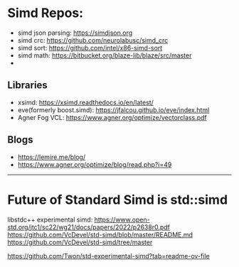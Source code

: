 # Simd Repos:
* simd json parsing: https://simdjson.org
* simd crc: https://github.com/neurolabusc/simd_crc
* simd sort: https://github.com/intel/x86-simd-sort
* simd math: https://bitbucket.org/blaze-lib/blaze/src/master
* 

## Libraries
* xsimd: https://xsimd.readthedocs.io/en/latest/
* eve(formerly boost.simd): https://jfalcou.github.io/eve/index.html
* Agner Fog VCL: https://www.agner.org/optimize/vectorclass.pdf




## Blogs
* https://lemire.me/blog/
* https://www.agner.org/optimize/blog/read.php?i=49



-------------

# Future of Standard Simd is std::simd

libstdc++ experimental simd:
https://www.open-std.org/jtc1/sc22/wg21/docs/papers/2022/p2638r0.pdf
https://github.com/VcDevel/std-simd/blob/master/README.md
https://github.com/VcDevel/std-simd/tree/master


https://github.com/Twon/std-experimental-simd?tab=readme-ov-file